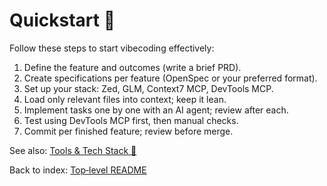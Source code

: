 # Quickstart 🚀

Follow these steps to start vibecoding effectively:

1. Define the feature and outcomes (write a brief PRD).
2. Create specifications per feature (OpenSpec or your preferred format).
3. Set up your stack: Zed, GLM, Context7 MCP, DevTools MCP.
4. Load only relevant files into context; keep it lean.
5. Implement tasks one by one with an AI agent; review after each.
6. Test using DevTools MCP first, then manual checks.
7. Commit per finished feature; review before merge.

See also: [Tools & Tech Stack 🧰](../tools-and-tech-stack/README.md)

Back to index: [Top‑level README](../../README.md)
